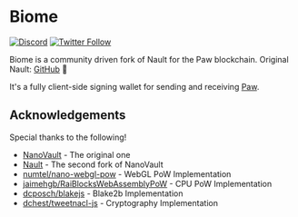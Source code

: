 # Biome

[![Discord](https://img.shields.io/badge/discord-join%20chat-orange.svg?logo=discord&color=7289DA)](https://discord.gg/DjXn6bb3aE)
[![Twitter Follow](https://img.shields.io/twitter/follow/PAW_digital?style=social)](https://twitter.com/intent/follow?screen_name=PAW_digital)

Biome is a community driven fork of Nault for the Paw blockchain. Original Nault: [GitHub](https://github.com/Nault/Nault) 💙

It's a fully client-side signing wallet for sending and receiving [Paw](https://github.com/Paw-crypto/paw-node/).

## Acknowledgements

Special thanks to the following!

- [NanoVault](https://github.com/cronoh/nanovault) - The original one
- [Nault](https://github.com/Nault/Nault) - The second fork of NanoVault
- [numtel/nano-webgl-pow](https://github.com/numtel/nano-webgl-pow) - WebGL PoW Implementation
- [jaimehgb/RaiBlocksWebAssemblyPoW](https://github.com/jaimehgb/RaiBlocksWebAssemblyPoW) - CPU PoW Implementation
- [dcposch/blakejs](https://github.com/dcposch/blakejs) - Blake2b Implementation
- [dchest/tweetnacl-js](https://github.com/dchest/tweetnacl-js) - Cryptography Implementation
